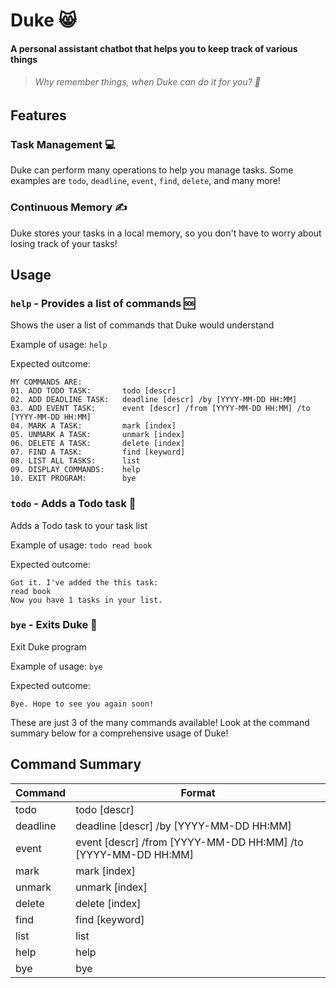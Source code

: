 # Duke 😸

#### A personal assistant chatbot that helps you to keep track of various things

> ###### _Why remember things, when Duke can do it for you? 🤔_

## Features

### Task Management 💻

Duke can perform many operations to help you manage tasks. Some examples
are `todo`, `deadline`, `event`, `find`, `delete`, and many more!

### Continuous Memory ✍️

Duke stores your tasks in a local memory, so you don't have to worry about losing track of your tasks!

## Usage

### `help` - Provides a list of commands 🆘

Shows the user a list of commands that Duke would understand

Example of usage: `help`

Expected outcome:

```
MY COMMANDS ARE:
01. ADD TODO TASK:       todo [descr]
02. ADD DEADLINE TASK:   deadline [descr] /by [YYYY-MM-DD HH:MM]
03. ADD EVENT TASK:      event [descr] /from [YYYY-MM-DD HH:MM] /to [YYYY-MM-DD HH:MM]
04. MARK A TASK:         mark [index]
05. UNMARK A TASK:       unmark [index]
06. DELETE A TASK:       delete [index]
07. FIND A TASK:         find [keyword]
08. LIST ALL TASKS:      list
09. DISPLAY COMMANDS:    help
10. EXIT PROGRAM:        bye
```

### `todo` - Adds a Todo task 📝

Adds a Todo task to your task list

Example of usage: `todo read book`

Expected outcome:

```
Got it. I've added the this task:
read book
Now you have 1 tasks in your list.
```

### `bye` - Exits Duke 👋

Exit Duke program

Example of usage: `bye`

Expected outcome:

```
Bye. Hope to see you again soon!
```

These are just 3 of the many commands available! Look at the command summary below for a comprehensive usage of Duke!

## Command Summary

| Command  | Format                                                        |
|----------|---------------------------------------------------------------|
| todo     | todo [descr]                                                  |
| deadline | deadline [descr] /by [YYYY-MM-DD HH:MM]                       |
| event    | event [descr] /from [YYYY-MM-DD HH:MM] /to [YYYY-MM-DD HH:MM] |
| mark     | mark [index]                                                  |
| unmark   | unmark [index]                                                |
| delete   | delete [index]                                                |
| find     | find [keyword]                                                |
| list     | list                                                          |
| help     | help                                                          |
| bye      | bye                                                           |
